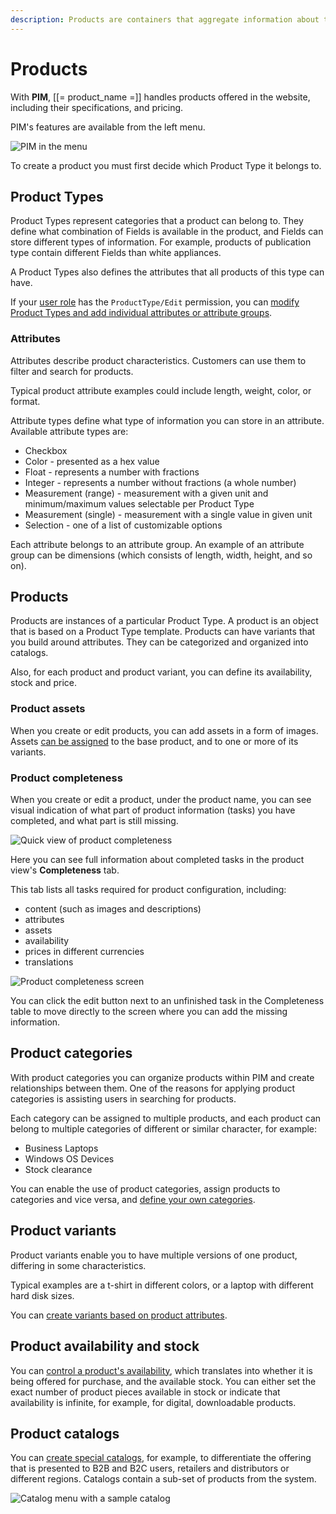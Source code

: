 ```yaml
---
description: Products are containers that aggregate information about the items you offer, their specs, variants, availability, etc.
---
```


# Products

With **PIM**, [[= product_name =]] handles products offered in the website, 
including their specifications, and pricing.

PIM's features are available from the left menu.

![PIM in the menu](img/catalog_menu.png)

To create a product you must first decide which Product Type it belongs to.

## Product Types

Product Types represent categories that a product can belong to.
They define what combination of Fields is available in the product, and Fields 
can store different types of information.
For example, products of publication type contain different Fields than white 
appliances.

A Product Types also defines the attributes that all products of this type can have.

If your [user role](../permission_management/manage_permissions.md) has the `ProductType/Edit` 
permission, you can [modify Product Types and add individual attributes or attribute groups](create_product_types.md).

### Attributes

Attributes describe product characteristics.
Customers can use them to filter and search for products.

Typical product attribute examples could include length, weight, color, or format.

Attribute types define what type of information you can store in an attribute.
Available attribute types are:

- Checkbox
- Color - presented as a hex value
- Float - represents a number with fractions
- Integer - represents a number without fractions (a whole number)
- Measurement (range) - measurement with a given unit and minimum/maximum values selectable per Product Type
- Measurement (single) - measurement with a single value in given unit
- Selection - one of a list of customizable options

Each attribute belongs to an attribute group.
An example of an attribute group can be dimensions (which consists of length, width, height, and so on).

## Products

Products are instances of a particular Product Type.
A product is an object that is based on a Product Type template.
Products can have variants that you build around attributes.
They can be categorized and organized into catalogs.

Also, for each product and product variant, you can define its availability, stock and price.

### Product assets

When you create or edit products, you can add assets in a form of images.
Assets [can be assigned](work_with_product_assets.md) to the base product, and to one or more of its variants.

### Product completeness

When you create or edit a product, under the product name, you can see visual indication
of what part of product information (tasks) you have completed, and what part is still missing.

![Quick view of product completeness](img/product_completeness_bar.png)

Here you can see full information about completed tasks in the product view's **Completeness** tab.

This tab lists all tasks required for product configuration, including:

- content (such as images and descriptions)
- attributes
- assets
- availability
- prices in different currencies
- translations

![Product completeness screen](img/product_completeness.png)

You can click the edit button next to an unfinished task in the Completeness table
to move directly to the screen where you can add the missing information.


## Product categories

With product categories you can organize products within PIM and create relationships between them. 
One of the reasons for applying product categories is assisting users in searching for products.

Each category can be assigned to multiple products, and each product can belong to multiple categories of different or similar character, for example:

- Business Laptops
- Windows OS Devices
- Stock clearance

You can enable the use of product categories, assign products to categories and vice versa, and [define your own categories](work_with_product_categories.md).

## Product variants

Product variants enable you to have multiple versions of one product, differing in some characteristics.

Typical examples are a t-shirt in different colors, or a laptop with different hard disk sizes.

You can [create variants based on product attributes](work_with_product_variants.md).

## Product availability and stock

You can [control a product's availability](manage_prices_and_stock.md), which translates into 
whether it is being offered for purchase, and the available stock.
You can either set the exact number of product pieces available in stock or indicate 
that availability is infinite, for example, for digital, downloadable products. 

## Product catalogs

You can [create special catalogs](work_with_catalogs.md), for example, to differentiate the offering 
that is presented to B2B and B2C users, retailers and distributors or different regions.
Catalogs contain a sub-set of products from the system.

![Catalog menu with a sample catalog](img/catalog.png)
